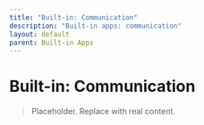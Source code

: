 ```yaml
---
title: "Built-in: Communication"
description: "Built-in apps: communication"
layout: default
parent: Built-in Apps
---
```

# Built-in: Communication

> Placeholder. Replace with real content.
